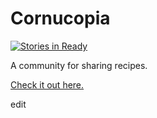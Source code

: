 
# Cornucopia

[![Stories in Ready](https://badge.waffle.io/radenska/cornucopia.png?label=ready&title=Ready)](https://waffle.io/radenska/cornucopia)

A community for sharing recipes.

[Check it out here.](https://cornucopia-fe.herokuapp.com/)


edit
